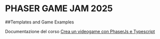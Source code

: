 # PHASER GAME JAM 2025
##Templates and Game Examples

Documentazione del corso
[Crea un videogame con PhaserJs e Typescript](https://shorturl.at/nDJW4 "https://shorturl.at/nDJW4")
